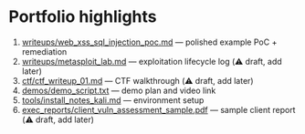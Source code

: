 ﻿# Portfolio highlights

1. [writeups/web_xss_sql_injection_poc.md](writeups/web_xss_sql_injection_poc.md) — polished example PoC + remediation
2. [writeups/metasploit_lab.md](writeups/metasploit_lab.md) — exploitation lifecycle log (⚠️ draft, add later)
3. [ctf/ctf_writeup_01.md](ctf/ctf_writeup_01.md) — CTF walkthrough (⚠️ draft, add later)
4. [demos/demo_script.txt](demos/demo_script.txt) — demo plan and video link
5. [tools/install_notes_kali.md](tools/install_notes_kali.md) — environment setup
6. [exec_reports/client_vuln_assessment_sample.pdf](exec_reports/client_vuln_assessment_sample.pdf) — sample client report (⚠️ draft, add later)
